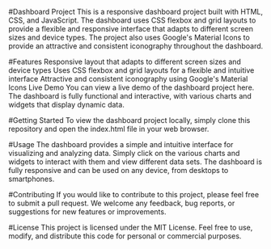 #Dashboard Project
This is a responsive dashboard project built with HTML, CSS, and JavaScript. The dashboard uses CSS flexbox and grid layouts to provide a flexible and responsive interface that adapts to different screen sizes and device types. The project also uses Google's Material Icons to provide an attractive and consistent iconography throughout the dashboard.

#Features
Responsive layout that adapts to different screen sizes and device types
Uses CSS flexbox and grid layouts for a flexible and intuitive interface
Attractive and consistent iconography using Google's Material Icons
Live Demo
You can view a live demo of the dashboard project here. The dashboard is fully functional and interactive, with various charts and widgets that display dynamic data.

#Getting Started
To view the dashboard project locally, simply clone this repository and open the index.html file in your web browser.

#Usage
The dashboard provides a simple and intuitive interface for visualizing and analyzing data. Simply click on the various charts and widgets to interact with them and view different data sets. The dashboard is fully responsive and can be used on any device, from desktops to smartphones.

#Contributing
If you would like to contribute to this project, please feel free to submit a pull request. We welcome any feedback, bug reports, or suggestions for new features or improvements.

#License
This project is licensed under the MIT License. Feel free to use, modify, and distribute this code for personal or commercial purposes.
